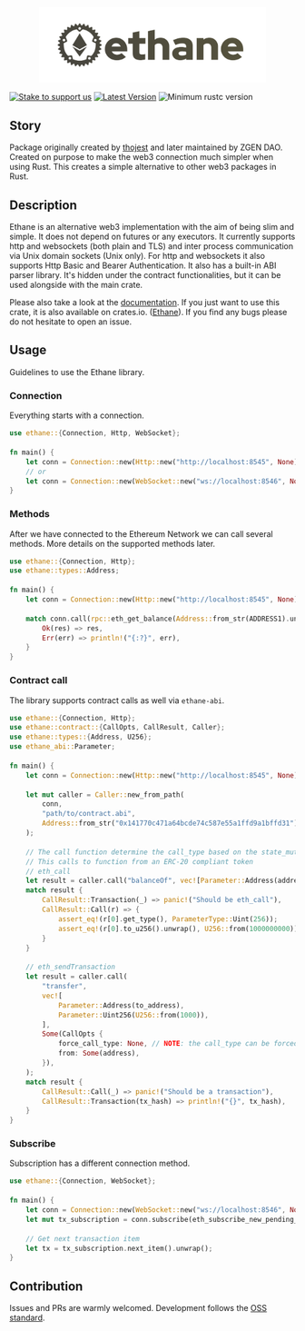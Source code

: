 <p align="center">
    <img src="/web/assets/ethane.png" alt="Ethane Logo" width="400" /> 
</p>

[![Stake to support us](https://badge.devprotocol.xyz/0xE25F166Ae42a8c08b5B18fc2Ce1EEE2Db4911604/descriptive)](https://stakes.social/0xE25F166Ae42a8c08b5B18fc2Ce1EEE2Db4911604)
[![Latest Version](https://img.shields.io/crates/v/ethane.svg)](https://crates.io/crates/ethane)
![Minimum rustc version](https://img.shields.io/badge/rustc-1.31.0+-green.svg)

## Story

Package originally created by [thojest](https://github.com/thojest) and later maintained by ZGEN DAO.
Created on purpose to make the web3 connection much simpler when using Rust.
This creates a simple alternative to other web3 packages in Rust.

## Description

Ethane is an alternative web3 implementation with the aim of being slim and simple.
It does not depend on futures or any executors. It currently supports http and
websockets (both plain and TLS) and inter process communication via Unix domain sockets (Unix only). For
http and websockets it also supports Http Basic and Bearer Authentication. It also has a built-in ABI parser library.
It's hidden under the contract functionalities, but it can be used alongside with the main crate.

Please also take a look at the [documentation](https://docs.rs/ethane).
If you just want to use this crate, it is also available on crates.io.
([Ethane](https://crates.io/crates/ethane)). If you find any bugs please
do not hesitate to open an issue.

## Usage

Guidelines to use the Ethane library.

### Connection

Everything starts with a connection.

```rust
use ethane::{Connection, Http, WebSocket};

fn main() {
    let conn = Connection::new(Http::new("http://localhost:8545", None));
    // or
    let conn = Connection::new(WebSocket::new("ws://localhost:8546", None));
}
```

### Methods

After we have connected to the Ethereum Network we can call several methods.
More details on the supported methods later.

```rust
use ethane::{Connection, Http};
use ethane::types::Address;

fn main() {
    let conn = Connection::new(Http::new("http://localhost:8545", None));
    
    match conn.call(rpc::eth_get_balance(Address::from_str(ADDRESS1).unwrap(), None)) {
        Ok(res) => res,
        Err(err) => println!("{:?}", err),
    }
}
```

### Contract call

The library supports contract calls as well via `ethane-abi`.

```rust
use ethane::{Connection, Http};
use ethane::contract::{CallOpts, CallResult, Caller};
use ethane::types::{Address, U256};
use ethane_abi::Parameter;

fn main() {
    let conn = Connection::new(Http::new("http://localhost:8545", None));

    let mut caller = Caller::new_from_path(
        conn,
        "path/to/contract.abi",
        Address::from_str("0x141770c471a64bcde74c587e55a1ffd9a1bffd31").unwrap(),
    );

    // The call function determine the call_type based on the state_mutability.
    // This calls to function from an ERC-20 compliant token
    // eth_call
    let result = caller.call("balanceOf", vec![Parameter::Address(address)], None);
    match result {
        CallResult::Transaction(_) => panic!("Should be eth_call"),
        CallResult::Call(r) => {
            assert_eq!(r[0].get_type(), ParameterType::Uint(256));
            assert_eq!(r[0].to_u256().unwrap(), U256::from(1000000000));
        }
    }

    // eth_sendTransaction
    let result = caller.call(
        "transfer",
        vec![
            Parameter::Address(to_address),
            Parameter::Uint256(U256::from(1000)),
        ],
        Some(CallOpts {
            force_call_type: None, // NOTE: the call_type can be forced
            from: Some(address),
        }),
    );
    match result {
        CallResult::Call(_) => panic!("Should be a transaction"),
        CallResult::Transaction(tx_hash) => println!("{}", tx_hash),
    }
}
```

### Subscribe

Subscription has a different connection method.

```rust
use ethane::{Connection, WebSocket};

fn main() {
    let conn = Connection::new(WebSocket::new("ws://localhost:8546", None));
    let mut tx_subscription = conn.subscribe(eth_subscribe_new_pending_transactions()).unwrap();

    // Get next transaction item
    let tx = tx_subscription.next_item().unwrap();
}
```

## Contribution

Issues and PRs are warmly welcomed. 
Development follows the [OSS standard](https://github.com/PumpkinSeed/oss-standard).